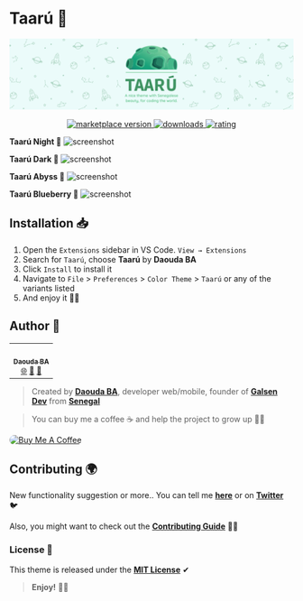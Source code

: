 # Taarú 🎨

<p align="center">
    <img alt="taaru banner" src="images/cover.png">
</p>

<p align="center">
  <!-- marketplace version -->
  <a href="https://marketplace.visualstudio.com/items?itemName=daoodaba975.taaru">
    <img alt="marketplace version" src="https://img.shields.io/vscode-marketplace/v/daoodaba975.taaru.svg?maxAge=3600&style=for-the-badge&labelColor=1D4930&color=52BF81">
  </a>
  <!-- downloads -->
  <a href="https://marketplace.visualstudio.com/items?itemName=daoodaba975.taaru">
    <img alt="downloads" src="https://img.shields.io/visual-studio-marketplace/d/daoodaba975.taaru.svg?maxAge=3600&style=for-the-badge&labelColor=1D4930&color=52BF81">
  </a>
  <!-- rating -->
  <a href="https://marketplace.visualstudio.com/items?itemName=daoodaba975.taaru">
    <img alt="rating" src="https://img.shields.io/visual-studio-marketplace/stars/daoodaba975.taaru.svg?maxAge=86400&style=for-the-badge&labelColor=1D4930&color=52BF81">
  </a>
</p>

**Taarú Night 🌇**
![screenshot](images/screenshots/taaru-night.PNG?raw=true "screenshot")

**Taarú Dark 🌚**
![screenshot](images/screenshots/taaru-dark.PNG?raw=true "screenshot")

**Taarú Abyss 🌌**
![screenshot](images/screenshots/taaru-abyss.PNG?raw=true "screenshot")

**Taarú Blueberry 🍇**
![screenshot](images/screenshots/taaru-blueberry.PNG?raw=true "screenshot")

## Installation 📥

1. Open the `Extensions` sidebar in VS Code. `View → Extensions`
2. Search for `Taarú`, choose **Taarú** by **Daouda BA**
3. Click `Install` to install it
4. Navigate to `File` > `Preferences` > `Color Theme` > `Taarú` or any of the variants listed
5. And enjoy it 👌🏾

## Author 🌟

<table>
  <tr>
    <td align="center">
        <a href="https://github.com/daoodaba975">
            <img src="https://avatars.githubusercontent.com/daoodaba975" width="80px;" alt=""/>
            <br/>
            <sub><b>Daouda BA</b></sub>
        </a>
            <br/>
        <a href="https://daoodaba.dev" title="Website">🌐</a>
        <a href="https://twitter.com/daoodaba975" title="Twitter">🐤</a>
        <a href="mailto:daoodaba975@outlook.com" title="Mail">📩</a>
    </td>
  </tr>
</table>

> Created by **[Daouda BA](https://github.com/daoodaba975)**, developer web/mobile, founder of **[Galsen Dev](https://www.liinks.co/galsendev221)** from **[Senegal](https://goo.gl/maps/gYi1X5wo8AdwSM2C9)**

> You can buy me a coffee ☕ and help the project to grow up 🙌🏾

<a href="https://www.buymeacoffee.com/daoodaba975" target="_blank"><img src="https://cdn.buymeacoffee.com/buttons/lato-orange.png" alt="Buy Me A Coffee" style="height: 51px !important;width: 217px !important; border-radius: 10px;" ></a>

## Contributing 🌍

New functionality suggestion or more.. You can tell me **[here](https://github.com/daoodaba975/taaru/issues)** or on **[Twitter](https://twitter.com/daoodaba975)** 🐦

Also, you might want to check out the **[Contributing Guide](https://github.com/daoodaba975/taaru/blob/master/Contributing.md)** 🤝🏾

### License 🎫

This theme is released under the **[MIT License](https://github.com/daoodaba975/taaru/blob/master/License.md)** ✔

> **Enjoy!** 🙏🏾
